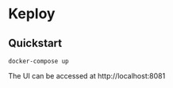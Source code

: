 # Keploy

## Quickstart
```shell
docker-compose up
```
The UI can be accessed at http://localhost:8081
